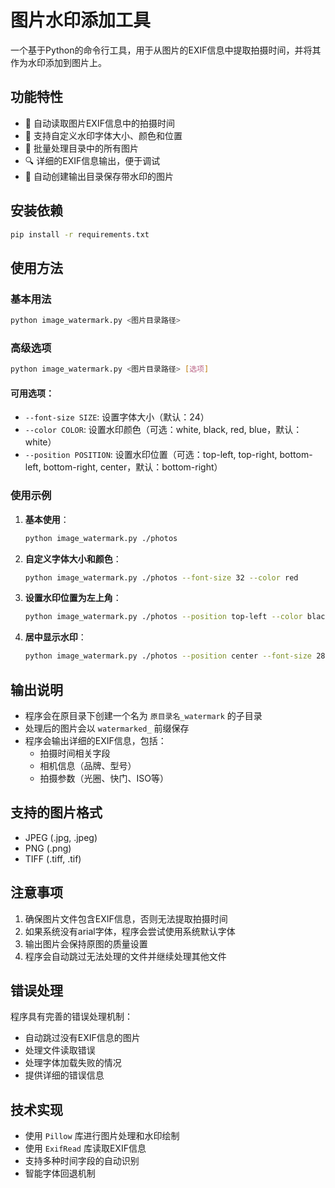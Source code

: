 # 图片水印添加工具

一个基于Python的命令行工具，用于从图片的EXIF信息中提取拍摄时间，并将其作为水印添加到图片上。

## 功能特性

- 📸 自动读取图片EXIF信息中的拍摄时间
- 🎨 支持自定义水印字体大小、颜色和位置
- 📁 批量处理目录中的所有图片
- 🔍 详细的EXIF信息输出，便于调试
- 💾 自动创建输出目录保存带水印的图片

## 安装依赖

```bash
pip install -r requirements.txt
```

## 使用方法

### 基本用法

```bash
python image_watermark.py <图片目录路径>
```

### 高级选项

```bash
python image_watermark.py <图片目录路径> [选项]
```

#### 可用选项：

- `--font-size SIZE`: 设置字体大小（默认：24）
- `--color COLOR`: 设置水印颜色（可选：white, black, red, blue，默认：white）
- `--position POSITION`: 设置水印位置（可选：top-left, top-right, bottom-left, bottom-right, center，默认：bottom-right）

### 使用示例

1. **基本使用**：
   ```bash
   python image_watermark.py ./photos
   ```

2. **自定义字体大小和颜色**：
   ```bash
   python image_watermark.py ./photos --font-size 32 --color red
   ```

3. **设置水印位置为左上角**：
   ```bash
   python image_watermark.py ./photos --position top-left --color black
   ```

4. **居中显示水印**：
   ```bash
   python image_watermark.py ./photos --position center --font-size 28
   ```

## 输出说明

- 程序会在原目录下创建一个名为 `原目录名_watermark` 的子目录
- 处理后的图片会以 `watermarked_` 前缀保存
- 程序会输出详细的EXIF信息，包括：
  - 拍摄时间相关字段
  - 相机信息（品牌、型号）
  - 拍摄参数（光圈、快门、ISO等）

## 支持的图片格式

- JPEG (.jpg, .jpeg)
- PNG (.png)
- TIFF (.tiff, .tif)

## 注意事项

1. 确保图片文件包含EXIF信息，否则无法提取拍摄时间
2. 如果系统没有arial字体，程序会尝试使用系统默认字体
3. 输出图片会保持原图的质量设置
4. 程序会自动跳过无法处理的文件并继续处理其他文件

## 错误处理

程序具有完善的错误处理机制：
- 自动跳过没有EXIF信息的图片
- 处理文件读取错误
- 处理字体加载失败的情况
- 提供详细的错误信息

## 技术实现

- 使用 `Pillow` 库进行图片处理和水印绘制
- 使用 `ExifRead` 库读取EXIF信息
- 支持多种时间字段的自动识别
- 智能字体回退机制
